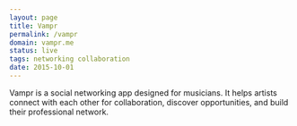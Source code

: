 ```yaml
---
layout: page
title: Vampr
permalink: /vampr
domain: vampr.me
status: live
tags: networking collaboration
date: 2015-10-01
---
```

Vampr is a social networking app designed for musicians. It helps artists connect with each other for collaboration, discover opportunities, and build their professional network.
